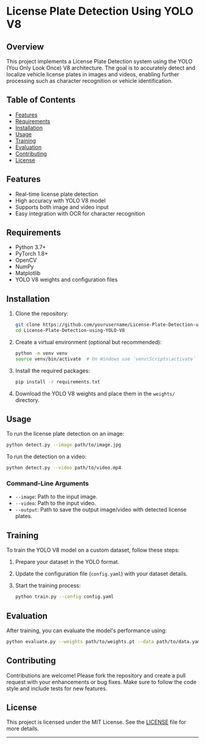 # License Plate Detection Using YOLO V8

## Overview

This project implements a License Plate Detection system using the YOLO (You Only Look Once) V8 architecture. The goal is to accurately detect and localize vehicle license plates in images and videos, enabling further processing such as character recognition or vehicle identification.

## Table of Contents

- [Features](#features)
- [Requirements](#requirements)
- [Installation](#installation)
- [Usage](#usage)
- [Training](#training)
- [Evaluation](#evaluation)
- [Contributing](#contributing)
- [License](#license)

## Features

- Real-time license plate detection
- High accuracy with YOLO V8 model
- Supports both image and video input
- Easy integration with OCR for character recognition

## Requirements

- Python 3.7+
- PyTorch 1.8+
- OpenCV
- NumPy
- Matplotlib
- YOLO V8 weights and configuration files

## Installation

1. Clone the repository:

   ```bash
   git clone https://github.com/yourusername/License-Plate-Detection-using-YOLO-V8.git
   cd License-Plate-Detection-using-YOLO-V8
   ```

2. Create a virtual environment (optional but recommended):

   ```bash
   python -m venv venv
   source venv/bin/activate  # On Windows use `venv\Scripts\activate`
   ```

3. Install the required packages:

   ```bash
   pip install -r requirements.txt
   ```

4. Download the YOLO V8 weights and place them in the `weights/` directory.

## Usage

To run the license plate detection on an image:

```bash
python detect.py --image path/to/image.jpg
```

To run the detection on a video:

```bash
python detect.py --video path/to/video.mp4
```

### Command-Line Arguments

- `--image`: Path to the input image.
- `--video`: Path to the input video.
- `--output`: Path to save the output image/video with detected license plates.

## Training

To train the YOLO V8 model on a custom dataset, follow these steps:

1. Prepare your dataset in the YOLO format.
2. Update the configuration file (`config.yaml`) with your dataset details.
3. Start the training process:

   ```bash
   python train.py --config config.yaml
   ```

## Evaluation

After training, you can evaluate the model's performance using:

```bash
python evaluate.py --weights path/to/weights.pt --data path/to/data.yaml
```

## Contributing

Contributions are welcome! Please fork the repository and create a pull request with your enhancements or bug fixes. Make sure to follow the code style and include tests for new features.

## License

This project is licensed under the MIT License. See the [LICENSE](LICENSE) file for more details.

---